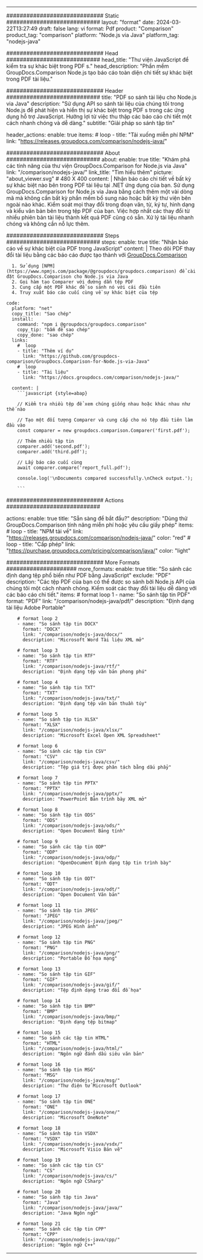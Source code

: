 
---
############################# Static ############################
layout: "format"
date:  2024-03-22T13:27:49
draft: false
lang: vi
format: Pdf
product: "Comparison"
product_tag: "comparison"
platform: "Node.js via Java"
platform_tag: "nodejs-java"

############################# Head ############################
head_title: "Thư viện JavaScript để kiểm tra sự khác biệt trong PDF s."
head_description: "Phần mềm GroupDocs.Comparison Node.js tạo báo cáo toàn diện chi tiết sự khác biệt trong PDF tài liệu."

############################# Header ############################
title: "PDF so sánh tài liệu cho Node.js via Java" 
description: "Sử dụng API so sánh tài liệu của chúng tôi trong Node.js để phát hiện và hiển thị sự khác biệt trong PDF s trong các ứng dụng hỗ trợ JavaScript. Hưởng lợi từ việc thu thập các báo cáo chi tiết một cách nhanh chóng và dễ dàng."
subtitle: "Giải pháp so sánh tập tin" 

header_actions:
  enable: true
  items:
    #  loop
    - title: "Tải xuống miễn phí NPM"
      link: "https://releases.groupdocs.com/comparison/nodejs-java/"
      
############################# About ############################
about:
    enable: true
    title: "Khám phá các tính năng của thư viện GroupDocs.Comparison for Node.js via Java"
    link: "/comparison/nodejs-java/"
    link_title: "Tìm hiểu thêm"
    picture: "about_viewer.svg" # 480 X 400
    content: |
       Nhận báo cáo chi tiết về bất kỳ sự khác biệt nào bên trong PDF tài liệu tại .NET ứng dụng của bạn. Sử dụng GroupDocs.Comparison for Node.js via Java bằng cách thêm một vài dòng mã mà không cần bất kỳ phần mềm bổ sung nào hoặc bất kỳ thư viện bên ngoài nào khác. Kiểm soát mọi thay đổi trong đoạn văn, từ, ký tự, hình dạng và kiểu văn bản bên trong tệp PDF của bạn. Việc hợp nhất các thay đổi từ nhiều phiên bản tài liệu thành kết quả PDF cũng có sẵn. Xử lý tài liệu nhanh chóng và không cần nỗ lực thêm.

############################# Steps ############################
steps:
    enable: true
    title: "Nhận báo cáo về sự khác biệt của PDF trong JavaScript"
    content: |
      Theo dõi PDF thay đổi tài liệu bằng các báo cáo được tạo thành với [GroupDocs.Comparison](https://products.groupdocs.com/comparison/nodejs-java/)
      
      1. Sử dụng [NPM](https://www.npmjs.com/package/@groupdocs/groupdocs.comparison) để cài đặt GroupDocs.Comparison cho Node.js via Java
      2. Gọi hàm tạo Comparer với đường dẫn tệp PDF
      3. Cung cấp một PDF khác để so sánh nó với cái đầu tiên
      4. Truy xuất báo cáo cuối cùng về sự khác biệt của tệp
   
    code:
      platform: "net"
      copy_title: "Sao chép"
      install:
        command: "npm i @groupdocs/groupdocs.comparison"
        copy_tip: "bấm để sao chép"
        copy_done: "sao chép"
      links:
        #  loop
        - title: "Thêm ví dụ"
          link: "https://github.com/groupdocs-comparison/GroupDocs.Comparison-for-Node.js-via-Java"
        #  loop
        - title: "Tài liệu"
          link: "https://docs.groupdocs.com/comparison/nodejs-java/"
          
      content: |
        ```javascript {style=abap}

        // Kiểm tra nhiều tệp để xem chúng giống nhau hoặc khác nhau như thế nào

        // Tạo một đối tượng Comparer và cung cấp cho nó tệp đầu tiên làm đầu vào
        const comparer = new groupdocs.comparison.Comparer('first.pdf');

        // Thêm nhiều tập tin
        comparer.add('second.pdf');
        comparer.add('third.pdf');

        // Lấy báo cáo cuối cùng
        await comparer.compare('report_full.pdf');

        console.log('\nDocuments compared successfully.\nCheck output.');
        
        ```            

############################# Actions ############################

actions:
  enable: true
  title: "Sẵn sàng để bắt đầu?"
  description: "Dùng thử GroupDocs.Comparison tính năng miễn phí hoặc yêu cầu giấy phép"
  items:
    #  loop
    - title: "NPM tải về"
      link: "https://releases.groupdocs.com/comparison/nodejs-java/"
      color: "red"
        #  loop
    - title: "Cấp phép"
      link: "https://purchase.groupdocs.com/pricing/comparison/java/"
      color: "light"


############################# More Formats #####################
more_formats:
    enable: true
    title: "So sánh các định dạng tệp phổ biến như PDF bằng JavaScript"
    exclude: "PDF"
    description: "Các tệp PDF của bạn có thể được so sánh bởi Node.js API của chúng tôi một cách nhanh chóng. Kiểm soát các thay đổi tài liệu dễ dàng với các báo cáo chi tiết."
    items: 
        # format loop 1
        - name: "So sánh tập tin PDF"
          format: "PDF"
          link: "/comparison/nodejs-java/pdf/"
          description: "Định dạng tài liệu Adobe Portable"

        # format loop 2
        - name: "So sánh tập tin DOCX"
          format: "DOCX"
          link: "/comparison/nodejs-java/docx/"
          description: "Microsoft Word Tài liệu XML mở"

        # format loop 3
        - name: "So sánh tập tin RTF"
          format: "RTF"
          link: "/comparison/nodejs-java/rtf/"
          description: "Định dạng tệp văn bản phong phú"

        # format loop 4
        - name: "So sánh tập tin TXT"
          format: "TXT"
          link: "/comparison/nodejs-java/txt/"
          description: "Định dạng tệp văn bản thuần túy"

        # format loop 5
        - name: "So sánh tập tin XLSX"
          format: "XLSX"
          link: "/comparison/nodejs-java/xlsx/"
          description: "Microsoft Excel Open XML Spreadsheet"

        # format loop 6
        - name: "So sánh các tập tin CSV"
          format: "CSV"
          link: "/comparison/nodejs-java/csv/"
          description: "Tệp giá trị được phân tách bằng dấu phẩy"

        # format loop 7
        - name: "So sánh tập tin PPTX"
          format: "PPTX"
          link: "/comparison/nodejs-java/pptx/"
          description: "PowerPoint Bản trình bày XML mở"

        # format loop 8
        - name: "So sánh tập tin ODS"
          format: "ODS"
          link: "/comparison/nodejs-java/ods/"
          description: "Open Document Bảng tính"

        # format loop 9
        - name: "So sánh các tập tin ODP"
          format: "ODP"
          link: "/comparison/nodejs-java/odp/"
          description: "OpenDocument Định dạng tập tin trình bày"

        # format loop 10
        - name: "So sánh tập tin ODT"
          format: "ODT"
          link: "/comparison/nodejs-java/odt/"
          description: "Open Document Văn bản"

        # format loop 11
        - name: "So sánh tập tin JPEG"
          format: "JPEG"
          link: "/comparison/nodejs-java/jpeg/"
          description: "JPEG Hình ảnh"

        # format loop 12
        - name: "So sánh tập tin PNG"
          format: "PNG"
          link: "/comparison/nodejs-java/png/"
          description: "Portable Đồ họa mạng"

        # format loop 13
        - name: "So sánh tập tin GIF"
          format: "GIF"
          link: "/comparison/nodejs-java/gif/"
          description: "Tệp định dạng trao đổi đồ họa"

        # format loop 14
        - name: "So sánh tập tin BMP"
          format: "BMP"
          link: "/comparison/nodejs-java/bmp/"
          description: "Định dạng tệp bitmap"

        # format loop 15
        - name: "So sánh các tập tin HTML"
          format: "HTML"
          link: "/comparison/nodejs-java/html/"
          description: "Ngôn ngữ đánh dấu siêu văn bản"

        # format loop 16
        - name: "So sánh tập tin MSG"
          format: "MSG"
          link: "/comparison/nodejs-java/msg/"
          description: "Thư điện tử Microsoft Outlook"

        # format loop 17
        - name: "So sánh tập tin ONE"
          format: "ONE"
          link: "/comparison/nodejs-java/one/"
          description: "Microsoft OneNote"

        # format loop 18
        - name: "So sánh tập tin VSDX"
          format: "VSDX"
          link: "/comparison/nodejs-java/vsdx/"
          description: "Microsoft Visio Bản vẽ"

        # format loop 19
        - name: "So sánh các tập tin CS"
          format: "CS"
          link: "/comparison/nodejs-java/cs/"
          description: "Ngôn ngữ CSharp"

        # format loop 20
        - name: "So sánh tập tin Java"
          format: "Java"
          link: "/comparison/nodejs-java/java/"
          description: "Java Ngôn ngữ"
          
        # format loop 21
        - name: "So sánh các tập tin CPP"
          format: "CPP"
          link: "/comparison/nodejs-java/cpp/"
          description: "Ngôn ngữ C++"
---